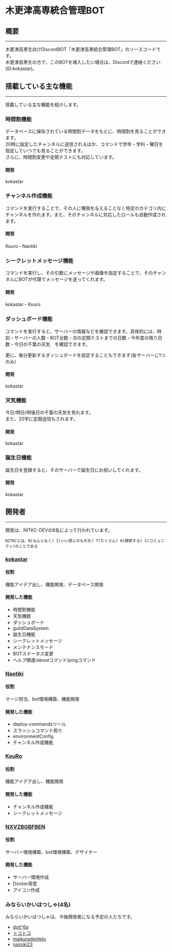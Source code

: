 # 木更津高専統合管理BOT
## 概要
***
木更津高専生向けDiscordBOT「木更津高専統合管理BOT」のソースコードです。  
木更津高専生の方で、このBOTを導入したい場合は、Discordで連絡ください(ID:kokastar)。


## 搭載している主な機能
***
搭載している主な機能を紹介します。
### 時間割機能
データベースに保存されている時間割データをもとに、時間割を見ることができます。  
20時に設定したチャンネルに送信されるほか、コマンドで学年・学科・曜日を指定していつでも見ることができます。  
さらに、時間割変更や定期テストにも対応しています。
　　
#### 開発
kokastar

### チャンネル作成機能
コマンドを実行することで、その人に権限を与えることなく特定のカテゴリ内にチャンネルを作れます。また、そのチャンネルに対応したロールも自動作成されます。  　　

#### 開発
Kouro・Naotiki

### シークレットメッセージ機能
コマンドを実行し、その引数にメッセージや画像を指定することで、そのチャンネルにBOTが代理でメッセージを送ってくれます。

#### 開発
kokastar・Kouro

### ダッシュボード機能
コマンドを実行すると、サーバーの情報などを確認できます。具体的には、時刻・サーバーの人数・BOT台数・次の定期テストまでの日数・今年度の残り日数・今日の千葉の天気　を確認できます。

更に、毎分更新するダッシュボードを設定することもできます(各サーバーに1つのみ)

#### 開発
kokastar

### 天気機能
今日/明日/明後日の千葉の天気を見れます。  
また、20字に定期送信もされます。

#### 開発
kokastar

### 誕生日機能
誕生日を登録すると、そのサーバーで誕生日にお祝いしてくれます。

#### 開発
kokastar


## 開発者
***
開発は、NITKC-DEVの8名によって行われています。
```
NITKCとは、N(なんとなく) I(いい感じのものを) T(たくさん) K(開発する) C(コミュニティ)のことである
```
### [kokastar](https://github.com/starkoka)
#### 役割
機能アイデア出し、機能開発、データベース開発

#### 開発した機能
 - 時間割機能
 - 天気機能
 - ダッシュボード
 - guildDataSystem
 - 誕生日機能
 - シークレットメッセージ
 - メンテナンスモード
 - BOTステータス変更
 - ヘルプ関連/aboutコマンド/pingコマンド

### [Naotiki](https://github.com/naotiki)
#### 役割
マージ担当、bot環境構築、機能開発

#### 開発した機能
 - deploy-commandsツール
 - スラッシュコマンド周り
 - environmentConfig
 - チャンネル作成機能

### [KouRo](https://github.com/Kou-Ro)
#### 役割
機能アイデア出し、機能開発

#### 開発した機能
 - チャンネル作成機能
 - シークレットメッセージ

### [NXVZBGBFBEN](https://github.com/NXVZBGBFBEN)
#### 役割
サーバー環境構築、bot環境構築、デザイナー

#### 開発した機能
 - サーバー環境作成
 - Docker用意
 - アイコン作成

### みならいかいはつしゃ(4名)
みならいかいはつしゃは、今後開発者になる予定の人たちです。

 - [doit^6p](https://github.com/c-6p)
 - [トコトコ](https://github.com/tokotoko9981)
 - [maikuradentetu](https://github.com/maikuradentetu)
 - [nairoki23](https://github.com/nairoki23)